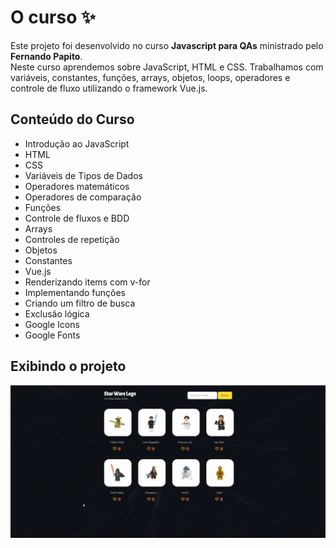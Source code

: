 # O curso ✨

Este projeto foi desenvolvido no curso **Javascript para QAs** ministrado pelo **Fernando Papito**.<br>
Neste curso aprendemos sobre JavaScript, HTML e CSS. Trabalhamos com variáveis, constantes, funções, arrays, objetos, loops, operadores e controle de fluxo utilizando o framework Vue.js.

## Conteúdo do Curso

* Introdução ao JavaScript
* HTML
* CSS
* Variáveis de Tipos de Dados
* Operadores matemáticos
* Operadores de comparação
* Funções
* Controle de fluxos e BDD
* Arrays
* Controles de repetição
* Objetos
* Constantes
* Vue.js
* Renderizando items com v-for
* Implementando funções
* Criando um filtro de busca
* Exclusão lógica
* Google Icons
* Google Fonts

## Exibindo o projeto

![gif](./images/exibindo_projeto_javascript_para_qas.gif "Exibindo o projeto finalizado")